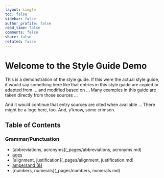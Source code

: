 ```yaml
---
layout: single
toc: false
sidebar: false
author_profile: false
read_time: false
comments: false
share: false
related: false
---
```


# Welcome to the Style Guide Demo

This is a demonstration of the style guide. If this were the actual style guide, it would say something here like that entries in this style guide are copied or adapted from ... and modified based on ... Many examples in this guide are taken directly from those sources ...

And it would continue that entry sources are cited when available ... There might be a logo here, too. And, y'know, some crimson.

## Table of Contents

### Grammar/Punctuation

- [abbreviations, acronyms](_pages/abbreviations, acronyms.md)
- [ages](_pages/ages.md)
- [alignment, justification](_pages/alignment, justification.md)
- [ampersand \(&\)](_pages/ampersand.md)
- [numbers, numerals](_pages/numbers, numerals.md)